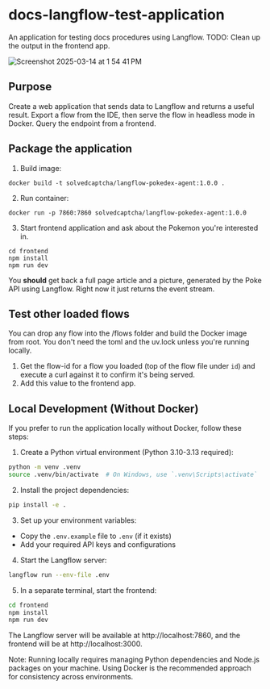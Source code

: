 # docs-langflow-test-application

An application for testing docs procedures using Langflow.
TODO: Clean up the output in the frontend app. 

![Screenshot 2025-03-14 at 1 54 41 PM](https://github.com/user-attachments/assets/638b7d3b-a52f-42a2-83fa-e76200f91612)

## Purpose

Create a web application that sends data to Langflow and returns a useful result.
Export a flow from the IDE, then serve the flow in headless mode in Docker. 
Query the endpoint from a frontend.

## Package the application

1. Build image:
```
docker build -t solvedcaptcha/langflow-pokedex-agent:1.0.0 .
```
2. Run container:
```
docker run -p 7860:7860 solvedcaptcha/langflow-pokedex-agent:1.0.0
```
3. Start frontend application and ask about the Pokemon you're interested in.
```
cd frontend
npm install
npm run dev
```
You **should** get back a full page article and a picture, generated by the Poke API using Langflow.
Right now it just returns the event stream.

## Test other loaded flows

You can drop any flow into the /flows folder and build the Docker image from root.
You don't need the toml and the uv.lock unless you're running locally.

1. Get the flow-id for a flow you loaded (top of the flow file under `id`) and execute a curl against it to confirm it's being served.
2. Add this value to the frontend app.

## Local Development (Without Docker)

If you prefer to run the application locally without Docker, follow these steps:

1. Create a Python virtual environment (Python 3.10-3.13 required):
```bash
python -m venv .venv
source .venv/bin/activate  # On Windows, use `.venv\Scripts\activate`
```

2. Install the project dependencies:
```bash
pip install -e .
```

3. Set up your environment variables:
- Copy the `.env.example` file to `.env` (if it exists)
- Add your required API keys and configurations

4. Start the Langflow server:
```bash
langflow run --env-file .env
```

5. In a separate terminal, start the frontend:
```bash
cd frontend
npm install
npm run dev
```

The Langflow server will be available at http://localhost:7860, and the frontend will be at http://localhost:3000.

Note: Running locally requires managing Python dependencies and Node.js packages on your machine. Using Docker is the recommended approach for consistency across environments.



